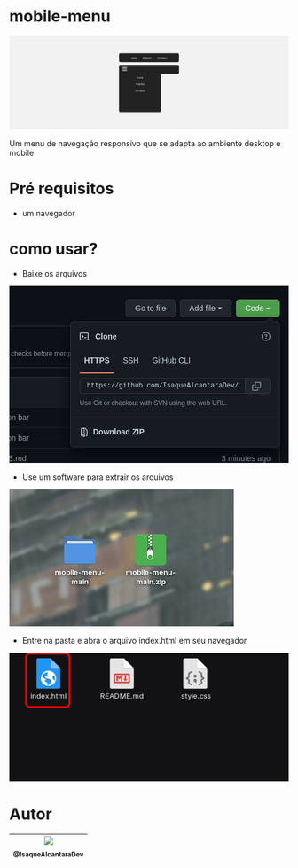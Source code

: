 # mobile-menu
<img src="https://github.com/IsaqueAlcantaraDev/picturesRepo/blob/main/mobile-menu/cover.png">

Um menu de navegação responsivo que se adapta ao ambiente desktop e mobile

# Pré requisitos
- um navegador

# como usar?
- Baixe os arquivos
<img src="https://github.com/IsaqueAlcantaraDev/picturesRepo/blob/main/samrtphoneVirtual/download.png">

- Use um software para extrair os arquivos
<img src="https://github.com/IsaqueAlcantaraDev/picturesRepo/blob/main/mobile-menu/extrair.png">

- Entre na pasta e abra o arquivo index.html em seu navegador
<img src="https://github.com/IsaqueAlcantaraDev/picturesRepo/blob/main/mobile-menu/index.png">

# Autor
| [<img src="https://github.com/IsaqueAlcantaraDev.png" width=115><br><sub>@IsaqueAlcantaraDev</sub>](https://github.com/IsaqueAlcantaraDev) |
| :---: |
